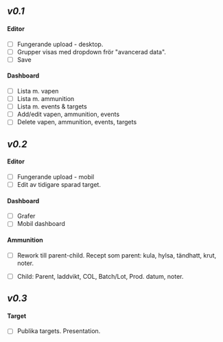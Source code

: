 ## *v0.1*

#### Editor
- [ ] Fungerande upload - desktop.
- [ ] Grupper visas med dropdown frör "avancerad data".
- [ ] Save

#### Dashboard
- [ ] Lista m. vapen
- [ ] Lista m. ammunition
- [ ] Lista m. events & targets
- [ ] Add/edit vapen, ammunition, events
- [ ] Delete vapen, ammunition, events, targets

## *v0.2*

#### Editor

- [ ] Fungerande upload - mobil
- [ ] Edit av tidigare sparad target.

#### Dashboard

- [ ] Grafer
- [ ] Mobil dashboard

#### Ammunition
- [ ] Rework till parent-child. Recept som parent: kula, hylsa, tändhatt, krut, noter.
- [ ] Child: Parent, laddvikt, COL, Batch/Lot, Prod. datum, noter.


## *v0.3*

#### Target

- [ ] Publika targets. Presentation.